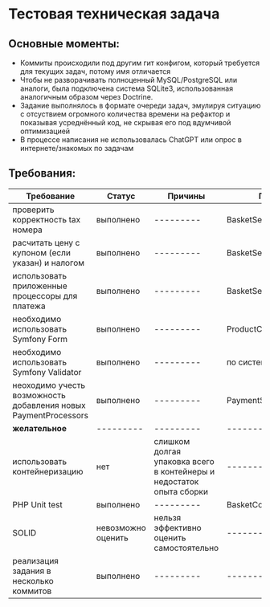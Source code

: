 # Тестовая техническая задача 

## Основные моменты:
- Коммиты происходили под другим гит конфигом, который требуется для текущих задач, потому имя отличается
- Чтобы не разворачивать полноценный MySQL/PostgreSQL или аналоги, была подключена система SQLite3, использованная аналогичным образом через Doctrine.
- Задание выполнялось в формате очереди задач, эмулируя ситуацию с отсуствием огромного количества времени на рефактор и показывая усреднённый код, не скрывая его под вдумчивой оптимизацией
- В процессе написания не использовалась ChatGPT или опрос в интернете/знакомых по задачам

## Требования:

| Требование                                                      | Статус             | Причины                                                              | Где                  |
|-----------------------------------------------------------------|--------------------|----------------------------------------------------------------------|----------------------|
| проверить корректность tax номера                               | выполнено          | ---------                                                            | BasketService        |
| расчитать цену с купоном (если указан) и налогом                | выполнено          | ---------                                                            | BasketService        |
| использовать приложенные процессоры для платежа                 | выполнено          | ---------                                                            | BasketService        |
| необходимо использовать Symfony Form                            | выполнено          | ---------                                                            | ProductController    |
| необходимо использовать Symfony Validator                       | выполнено          | ---------                                                            | по системе           |
| неоходимо учесть возможность добавления новых PaymentProcessors | выполнено          | ---------                                                            | PaymentService       |
| <b>желательное</b>                                              | ---------          | ---------                                                            | ---------            |
| использовать контейнеризацию                                    | нет                | слишком долгая упаковка всего в контейнеры и недостаток опыта сборки | ---------            |
| PHP Unit test                                                   | выполнено          | ---------                                                            | BasketControllerTest |
| SOLID                                                           | невозможно оценить | нельзя эффективно оценить самостоятельно                             | ---------            |
| реализация задания в несколько коммитов                         | выполнено          | ---------                                                            | ---------            |
